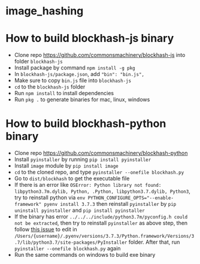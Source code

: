 # image_hashing

# How to build blockhash-js binary
- Clone repo https://github.com/commonsmachinery/blockhash-js into folder `blockhash-js`
- Install package by command `npm install -g pkg`
- In `blockhash-js/package.json`, add `"bin": "bin.js",`
- Make sure to copy `bin.js` file into `blockhash-js`
- `cd` to the `blockhash-js` folder
- Run `npm install` to install dependencies
- Run `pkg .` to generate binaries for mac, linux, windows

# How to build blockhash-python binary
- Clone repo https://github.com/commonsmachinery/blockhash-python
- Install `pyinstaller` by running `pip install pyinstaller`
- Install `image` module by `pip install image`
- `cd` to the cloned repo, and type `pyinstaller --onefile blockhash.py`
- Go to `dist/blockhash` to get the executable file
- If there is an error like `OSError: Python library not found: libpython3.7m.dylib, Python, .Python, libpython3.7.dylib, Python3`, try to reinstall python via `env PYTHON_CONFIGURE_OPTS="--enable-framework" pyenv install 3.7.3` then reinstall `pyinstaller` by `pip uninstall pyinstaller` and `pip install pyinstaller`
- If the binary has error `../../../include/python3.7m/pyconfig.h could not be extracted`, then try to reinstall `pyinstaller` as above step, then follow [this issue](https://github.com/pyinstaller/pyinstaller/issues/2367#issuecomment-410377854) to edit in `/Users/{username}/.pyenv/versions/3.7.3/Python.framework/Versions/3.7/lib/python3.7/site-packages/PyInstaller` folder. After that, run `pyinstaller --onefile blockhash.py` again
- Run the same commands on windows to build exe binary